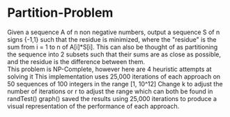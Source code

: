 # Partition-Problem
Given a sequence A of n non negative numbers, output a sequence S of n signs {-1,1} such that the residue is minimized, where the "residue" is the sum from i = 1 to n of A[i]*S[i].  This can also be thought of as partitioning the sequence into 2 subsets such that their sums are as close as possible, and the residue is the difference between them.  
This problem is NP-Complete, however here are 4 heuristic attempts at solving it
This implementation uses 25,000 iterations of each approach on 50 sequences of 100 integers in the range [1, 10^12]
Change k to adjust the number of iterations or r to adjust the range which can both be found in randTest()
graph() saved the results using 25,000 iterations to produce a visual representation of the performance of each approach.
